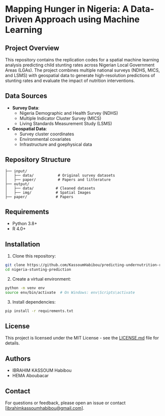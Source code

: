 # Mapping Hunger in Nigeria: A Data-Driven Approach using Machine Learning

## Project Overview
This repository contains the replication codes for a spatial machine learning analysis predicting child stunting rates across Nigerian Local Government Areas (LGAs). The project combines multiple national surveys (NDHS, MICS, and LSMS) with geospatial data to generate high-resolution predictions of stunting rates and evaluate the impact of nutrition interventions.

## Data Sources
- **Survey Data**:
  - Nigeria Demographic and Health Survey (NDHS)
  - Multiple Indicator Cluster Survey (MICS)
  - Living Standards Measurement Study (LSMS)
- **Geospatial Data**:
  - Survey cluster coordinates
  - Environmental covariates
  - Infrastructure and goephysical data

## Repository Structure
```
├── input/
│   ├── data/           # Original survey datasets
│   ├── paper/          # Papers and litterature
├── output/
│   ├── data/          # Cleaned datasets
│   ├── img/           # Spatial Images
├── paper/             # Papers

```

## Requirements
- Python 3.8+
- R 4.0+


## Installation
1. Clone this repository:
```bash
git clone https://github.com/KassoumHabibou/predicting-undernutrition-rate-Nigeria.git
cd nigeria-stunting-prediction
```

2. Create a virtual environment:
```bash
python -m venv env
source env/bin/activate  # On Windows: env\Scripts\activate
```

3. Install dependencies:
```bash
pip install -r requirements.txt
```


## License
This project is licensed under the MIT License - see the [LICENSE.md](LICENSE.md) file for details.

## Authors
- IBRAHIM KASSOUM Habibou
- HEMA Aboubacar

## Contact
For questions or feedback, please open an issue or contact [ibrahimkassoumhabibou@gmail.com].
